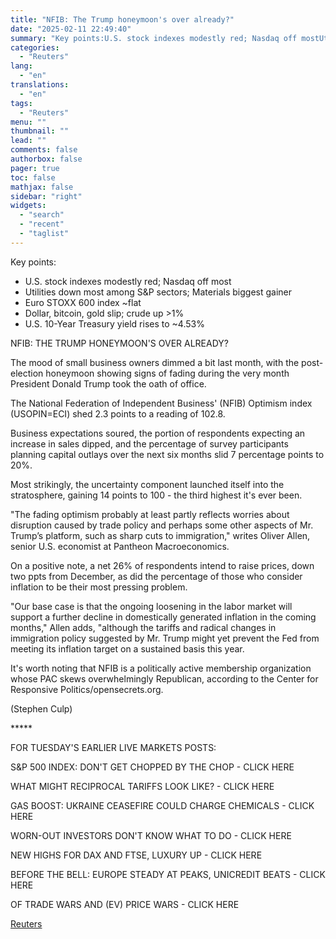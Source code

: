 ```yaml
---
title: "NFIB: The Trump honeymoon's over already?"
date: "2025-02-11 22:49:40"
summary: "Key points:U.S. stock indexes modestly red; Nasdaq off mostUtilities down most among S&amp;P sectors; Materials biggest gainerEuro STOXX 600 index ~flatDollar, bitcoin, gold slip; crude up &gt;1%U.S. 10-Year Treasury yield rises to ~4.53%NFIB: THE TRUMP HONEYMOON'S OVER ALREADY?The mood of small business owners dimmed a bit last month, with the..."
categories:
  - "Reuters"
lang:
  - "en"
translations:
  - "en"
tags:
  - "Reuters"
menu: ""
thumbnail: ""
lead: ""
comments: false
authorbox: false
pager: true
toc: false
mathjax: false
sidebar: "right"
widgets:
  - "search"
  - "recent"
  - "taglist"
---
```


Key points:

* U.S. stock indexes modestly red; Nasdaq off most
* Utilities down most among S&P sectors; Materials biggest gainer
* Euro STOXX 600 index ~flat
* Dollar, bitcoin, gold slip; crude up >1%
* U.S. 10-Year Treasury yield rises to ~4.53%

NFIB: THE TRUMP HONEYMOON'S OVER ALREADY?

The mood of small business owners dimmed a bit last month, with the post-election honeymoon showing signs of fading during the very month President Donald Trump took the oath of office.

The National Federation of Independent Business' (NFIB) Optimism index (USOPIN=ECI) shed 2.3 points to a reading of 102.8.

Business expectations soured, the portion of respondents expecting an increase in sales dipped, and the percentage of survey participants planning capital outlays over the next six months slid 7 percentage points to 20%.

Most strikingly, the uncertainty component launched itself into the stratosphere, gaining 14 points to 100 - the third highest it's ever been.

"The fading optimism probably at least partly reflects worries about disruption caused by trade policy and perhaps some other aspects of Mr. Trump’s platform, such as sharp cuts to immigration," writes Oliver Allen, senior U.S. economist at Pantheon Macroeconomics.

On a positive note, a net 26% of respondents intend to raise prices, down two ppts from December, as did the percentage of those who consider inflation to be their most pressing problem.

"Our base case is that the ongoing loosening in the labor market will support a further decline in domestically generated inflation in the coming months," Allen adds, "although the tariffs and radical changes in immigration policy suggested by Mr. Trump might yet prevent the Fed from meeting its inflation target on a sustained basis this year.

It's worth noting that NFIB is a politically active membership organization whose PAC skews overwhelmingly Republican, according to the Center for Responsive Politics/opensecrets.org.

(Stephen Culp)

\*\*\*\*\*

FOR TUESDAY'S EARLIER LIVE MARKETS POSTS:

S&P 500 INDEX: DON'T GET CHOPPED BY THE CHOP - CLICK HERE

WHAT MIGHT RECIPROCAL TARIFFS LOOK LIKE? - CLICK HERE

GAS BOOST: UKRAINE CEASEFIRE COULD CHARGE CHEMICALS - CLICK HERE

WORN-OUT INVESTORS DON'T KNOW WHAT TO DO - CLICK HERE

NEW HIGHS FOR DAX AND FTSE, LUXURY UP - CLICK HERE

BEFORE THE BELL: EUROPE STEADY AT PEAKS, UNICREDIT BEATS - CLICK HERE

OF TRADE WARS AND (EV) PRICE WARS - CLICK HERE

[Reuters](https://www.tradingview.com/news/reuters.com,2025:newsml_L1N3P20P2:0-nfib-the-trump-honeymoon-s-over-already/)
